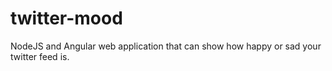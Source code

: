 twitter-mood
============

NodeJS and Angular web application that can show how happy or sad your twitter feed is. 
